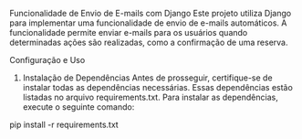 Funcionalidade de Envio de E-mails com Django
Este projeto utiliza Django para implementar uma funcionalidade de envio de e-mails automáticos. A funcionalidade permite enviar e-mails para os usuários quando determinadas ações são realizadas, como a confirmação de uma reserva.

Configuração e Uso
1. Instalação de Dependências
Antes de prosseguir, certifique-se de instalar todas as dependências necessárias. Essas dependências estão listadas no arquivo requirements.txt. Para instalar as dependências, execute o seguinte comando:

pip install -r requirements.txt

